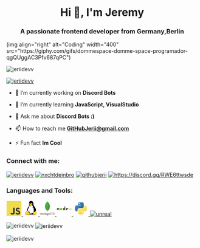 <h1 align="center">Hi 👋, I'm Jeremy</h1>
<h3 align="center">A passionate frontend developer from Germany,Berlin</h3>
(img align="right" alt="Coding" width="400" src="https://giphy.com/gifs/dommespace-domme-space-programador-qgQUggAC3Pfv687qPC")

<p align="left"> <img src="https://komarev.com/ghpvc/?username=jeriidevv&label=Profile%20views&color=0e75b6&style=flat" alt="jeriidevv" /> </p>

<p align="left"> <a href="https://twitter.com/jeriidevv" target="blank"><img src="https://img.shields.io/twitter/follow/jeriidevv?logo=twitter&style=for-the-badge" alt="jeriidevv" /></a> </p>

- 🔭 I’m currently working on **Discord Bots**

- 🌱 I’m currently learning **JavaScript, VisualStudio**

- 💬 Ask me about **Discord Bots :)**

- 📫 How to reach me **GitHubJerii@gmail.com**

- ⚡ Fun fact **Im Cool**

<h3 align="left">Connect with me:</h3>
<p align="left">
<a href="https://twitter.com/jeriidevv" target="blank"><img align="center" src="https://raw.githubusercontent.com/rahuldkjain/github-profile-readme-generator/master/src/images/icons/Social/twitter.svg" alt="jeriidevv" height="30" width="40" /></a>
<a href="https://instagram.com/nxchtdeinbro" target="blank"><img align="center" src="https://raw.githubusercontent.com/rahuldkjain/github-profile-readme-generator/master/src/images/icons/Social/instagram.svg" alt="nxchtdeinbro" height="30" width="40" /></a>
<a href="https://www.youtube.com/c/githubjerii" target="blank"><img align="center" src="https://raw.githubusercontent.com/rahuldkjain/github-profile-readme-generator/master/src/images/icons/Social/youtube.svg" alt="githubjerii" height="30" width="40" /></a>
<a href="https://discord.gg/https://discord.gg/RWE6ttwsde" target="blank"><img align="center" src="https://raw.githubusercontent.com/rahuldkjain/github-profile-readme-generator/master/src/images/icons/Social/discord.svg" alt="https://discord.gg/RWE6ttwsde" height="30" width="40" /></a>
</p>

<h3 align="left">Languages and Tools:</h3>
<p align="left"> <a href="https://developer.mozilla.org/en-US/docs/Web/JavaScript" target="_blank" rel="noreferrer"> <img src="https://raw.githubusercontent.com/devicons/devicon/master/icons/javascript/javascript-original.svg" alt="javascript" width="40" height="40"/> </a> <a href="https://www.linux.org/" target="_blank" rel="noreferrer"> <img src="https://raw.githubusercontent.com/devicons/devicon/master/icons/linux/linux-original.svg" alt="linux" width="40" height="40"/> </a> <a href="https://www.mongodb.com/" target="_blank" rel="noreferrer"> <img src="https://raw.githubusercontent.com/devicons/devicon/master/icons/mongodb/mongodb-original-wordmark.svg" alt="mongodb" width="40" height="40"/> </a> <a href="https://nodejs.org" target="_blank" rel="noreferrer"> <img src="https://raw.githubusercontent.com/devicons/devicon/master/icons/nodejs/nodejs-original-wordmark.svg" alt="nodejs" width="40" height="40"/> </a> <a href="https://www.python.org" target="_blank" rel="noreferrer"> <img src="https://raw.githubusercontent.com/devicons/devicon/master/icons/python/python-original.svg" alt="python" width="40" height="40"/> </a> <a href="https://unrealengine.com/" target="_blank" rel="noreferrer"> <img src="https://raw.githubusercontent.com/kenangundogan/fontisto/036b7eca71aab1bef8e6a0518f7329f13ed62f6b/icons/svg/brand/unreal-engine.svg" alt="unreal" width="40" height="40"/> </a> </p>

<p><img align="left" src="https://github-readme-stats.vercel.app/api/top-langs?username=jeriidevv&show_icons=true&locale=en&layout=compact" alt="jeriidevv" /></p>

<p>&nbsp;<img align="center" src="https://github-readme-stats.vercel.app/api?username=jeriidevv&show_icons=true&locale=en" alt="jeriidevv" /></p>

<p><img align="center" src="https://github-readme-streak-stats.herokuapp.com/?user=jeriidevv&" alt="jeriidevv" /></p>
